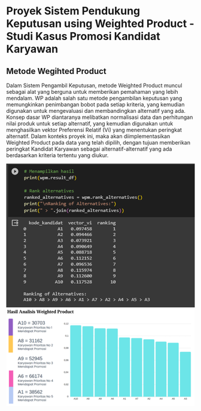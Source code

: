 # Proyek Sistem Pendukung Keputusan using Weighted Product - Studi Kasus Promosi Kandidat Karyawan

## Metode Wegihted Product
Dalam Sistem Pengambil Keputusan, metode Weighted Product muncul sebagai alat yang berguna untuk memberikan pemahaman yang lebih mendalam. WP adalah salah satu metode pengambilan keputusan yang memungkinkan penimbangan bobot pada setiap kriteria, yang kemudian digunakan untuk mengevaluasi dan membandingkan alternatif yang ada. Konsep dasar WP diantaranya melibatkan normalisasi data dan perhitungan nilai produk untuk setiap alternatif, yang kemudian digunakan untuk menghasilkan vektor Preferensi Relatif (Vi) yang menentukan peringkat alternatif. Dalam konteks proyek ini, maka akan diimplementasikan Weighted Product pada data yang telah dipilih, dengan tujuan memberikan peringkat Kandidat Karyawan sebagai alternatif-alternatif yang ada berdasarkan kriteria tertentu yang diukur.

<img align="center" width="1000" src="Hasil Analisis Weighted Product_1.png" />
<img align="center" width="1000" src="Hasil Analisis Weighted Product_2.png" />
